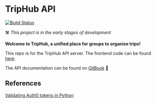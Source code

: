 # TripHub API

[![Build Status](https://travis-ci.org/TripHub/API.svg?branch=master)](https://travis-ci.org/TripHub/API)

🛠 *This project is in the early stages of development*

**Welcome to TripHub, a unified place for groups to organise trips!**

This repo is for the TripHub API server.
The frontend code can be found [here](https://github.com/benjaminhadfield/TripHub).

The API documentation can be found on [GitBook](https://triphub.gitbooks.io/api/) 📘


## References

[Validating Auth0 tokens in Python](https://auth0.com/docs/quickstart/backend/python/01-authorization)
